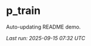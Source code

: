 # p_train

Auto-updating README demo.

<!--START_SECTION:status-->
_Last run: 2025-09-15 07:32 UTC_
<!--END_SECTION:status-->

















































































































































































































































































































































































































































































































































